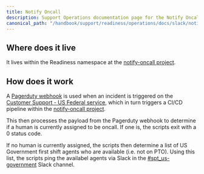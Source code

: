 ```yaml
---
title: Notify Oncall
description: Support Operations documentation page for the Notify Oncall mechanism
canonical_path: "/handbook/support/readiness/operations/docs/slack/notify_oncall"
---
```


## Where does it live

It lives within the Readiness namespace at the
[notify-oncall project](https://gitlab.com/gitlab-support-readiness/slack/notify-oncall).

## How does it work

A
[Pagerduty webhook](https://developer.pagerduty.com/docs/db0fa8c8984fc-overview)
is used when an incident is triggered on the
[Customer Support - US Federal service](https://gitlab.pagerduty.com/service-directory/P8K2XHK),
which in turn triggers a CI/CD pipeline within the
[notify-oncall project](https://gitlab.com/gitlab-support-readiness/slack/notify-oncall).

This then processes the payload from the Pagerduty webhook to determine if a
human is currently assigned to be oncall. If one is, the scripts exit with a 0
status code.

If no human is currently assigned, the scripts then determine a list of US
Government first shift agents who are available (i.e. not on PTO). Using this
list, the scripts ping the availabel agents via Slack in the
[#spt_us-government](https://gitlab.enterprise.slack.com/archives/C03RTN3JEJ2)
Slack channel.

